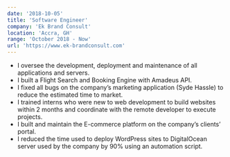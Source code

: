 ```yaml
---
date: '2018-10-05'
title: 'Software Engineer'
company: 'Ek Brand Consult'
location: 'Accra, GH'
range: 'October 2018 - Now'
url: 'https://www.ek-brandconsult.com'
---
```


- I oversee the development, deployment and maintenance of all applications and servers.
- I built a Flight Search and Booking Engine with Amadeus API.
- I fixed all bugs on the company’s marketing application (Syde Hassle) to reduce the estimated time to market.
- I trained interns who were new to web development to build websites within 2 months and coordinate with the remote developer to execute projects.
- I built and maintain the E-commerce platform on the company’s clients’ portal.
- I reduced the time used to deploy WordPress sites to DigitalOcean server used by the company by 90% using an automation script.
